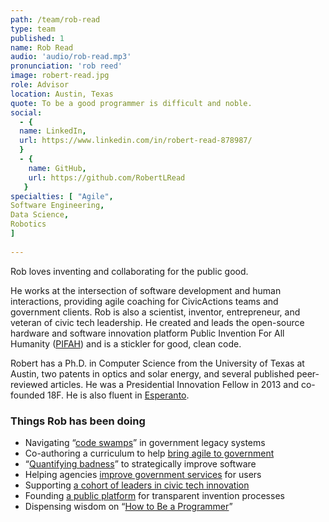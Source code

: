 ```yaml
---
path: /team/rob-read
type: team
published: 1
name: Rob Read
audio: 'audio/rob-read.mp3'
pronunciation: 'rob reed'
image: robert-read.jpg
role: Advisor
location: Austin, Texas
quote: To be a good programmer is difficult and noble.
social: 
  - {
  name: LinkedIn,
  url: https://www.linkedin.com/in/robert-read-878987/
  }
  - {
    name: GitHub,
    url: https://github.com/RobertLRead
   }
specialties: [ "Agile",
Software Engineering,
Data Science,
Robotics
]
  
---
```


Rob loves inventing and collaborating for the public good.

He works at the intersection of software development and human interactions, providing agile coaching for CivicActions teams and government clients. Rob is also a scientist, inventor, entrepreneur, and veteran of civic tech leadership. He created and leads the open-source hardware and software innovation platform Public Invention For All Humanity ([PIFAH](https://github.com/PIFAH/PIFAH)) and is a stickler for good, clean code.

Robert has a Ph.D. in Computer Science from the University of Texas at Austin, two patents in optics and solar energy, and several published peer-reviewed articles. He was a Presidential Innovation Fellow in 2013 and co-founded 18F. He is also fluent in [Esperanto](http://esperanto.net/en/).  



### Things Rob has been doing
* Navigating “[code swamps](https://www.youtube.com/watch?v=5w5ZxahdqxM)” in government legacy systems
* Co-authoring a curriculum to help [bring agile to government](https://www.agilegovleaders.org/academy/)
* “[Quantifying badness](https://skylight.digital/blog/software-badness-quantified/)” to strategically improve software
* Helping agencies [improve government services](https://18f.gsa.gov/) for users
* Supporting [a cohort of leaders in civic tech innovation](http://presidentialinnovation.org/)
* Founding [a public platform](https://pubinv.github.io/PubInv/) for transparent invention processes
* Dispensing wisdom on “[How to Be a Programmer](https://github.com/braydie/HowToBeAProgrammer)”



